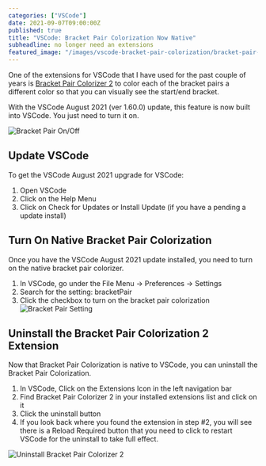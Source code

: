 ```yaml
---
categories: ["VSCode"]
date: 2021-09-07T09:00:00Z
published: true
title: "VSCode: Bracket Pair Colorization Now Native"
subheadline: no longer need an extensions
featured_image: "/images/vscode-bracket-pair-colorization/bracket-pair-colorization-on-off.drawio.png"
---
```


One of the extensions for VSCode that I have used for the past couple of years is [Bracket Pair Colorizer 2](https://marketplace.visualstudio.com/items?itemName=CoenraadS.bracket-pair-colorizer-2) to color each of the bracket pairs a different color so that you can visually see the start/end bracket.

With the VSCode August 2021 (ver 1.60.0) update, this feature is now built into VSCode.  You just need to turn it on.

<!--more-->

![Bracket Pair On/Off](/images/vscode-bracket-pair-colorization/bracket-pair-colorization-on-off.drawio.png)

## Update VSCode

To get the VSCode August 2021 upgrade for VSCode:

1. Open VSCode
1. Click on the Help Menu
1. Click on Check for Updates or Install Update (if you have a pending a update install)

## Turn On Native Bracket Pair Colorization

Once you have the VSCode August 2021 update installed, you need to turn on the native bracket pair colorizer.

1. In VSCode, go under the File Menu -> Preferences -> Settings
1. Search for the setting: bracketPair
1. Click the checkbox to turn on the bracket pair colorization
    ![Bracket Pair Setting](/images/vscode-bracket-pair-colorization/bracket-pair-settings.png)

## Uninstall the Bracket Pair Colorization 2 Extension

Now that Bracket Pair Colorization is native to VSCode, you can uninstall the Bracket Pair Colorization.

1. In VSCode, Click on the Extensions Icon in the left navigation bar
2. Find Bracket Pair Colorizer 2 in your installed extensions list and click on it
3. Click the uninstall button
4. If you look back where you found the extension in step #2, you will see there is a Reload Required button that you need to click to restart VSCode for the uninstall to take full effect.

![Uninstall Bracket Pair Colorizer 2](/images/vscode-bracket-pair-colorization/uninstall-bracket-pair-colorizer2.png)
